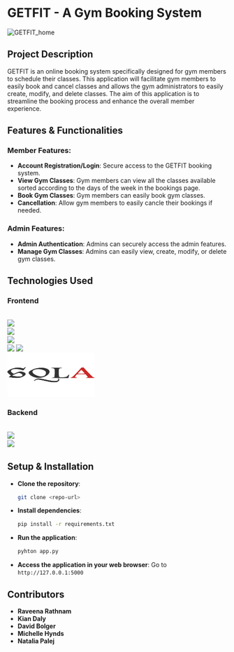 # GETFIT - A Gym Booking System
![GETFIT_home](https://github.com/davidbolger37/Gym_Booking_System/assets/118574384/e0c0dfb3-4ca0-47c9-bec3-a2926c738f04)

## Project Description

GETFIT is an online booking system specifically designed for gym members to schedule their classes. This application will facilitate gym members to easily book and cancel classes and allows the gym administrators to easily create, modify, and delete classes. The aim of this application is to streamline the booking process and enhance the overall member experience. 

## Features & Functionalities

### Member Features: 
- **Account Registration/Login**: Secure access to the GETFIT booking system. 
- **View Gym Classes**: Gym members can view all the classes available sorted according to the days of the week in the bookings page.
- **Book Gym Classes**: Gym members can easily book gym classes.
- **Cancellation**: Allow gym members to easily cancle their bookings if needed. 
 
### Admin Features: 
- **Admin Authentication**: Admins can securely access the admin features.
- **Manage Gym Classes**: Admins can easily view, create, modify, or delete gym classes.

## Technologies Used

### Frontend
<code><a href="https://www.w3schools.com/html/" target="_blank"> <img height="100" src="https://www.vectorlogo.zone/logos/w3_html5/w3_html5-ar21.svg"></a></code>
<code><a href="https://www.w3schools.com/css/" target="_blank"> <img height="100" src="https://www.vectorlogo.zone/logos/w3_css/w3_css-ar21.svg"></a></code>
<code><a href="https://www.w3schools.com/js/" target="_blank"> <img height="100" src="https://www.vectorlogo.zone/logos/javascript/javascript-ar21.svg"></a></code> 
<code><a href="https://www.python.org/" target="_blank"> <img height="100" src="https://www.vectorlogo.zone/logos/python/python-ar21.svg"></a></code>
<code><a href="https://flask.palletsprojects.com/" target="_blank"><img height="100" src="https://www.vectorlogo.zone/logos/pocoo_flask/pocoo_flask-ar21.svg"></a></code>
<code><a href="https://www.sqlalchemy.org/" target="_blank"> <img height="100" width="200" src="https://raw.githubusercontent.com/devicons/devicon/master/icons/sqlalchemy/sqlalchemy-original.svg"></a></code>
### Backend
<code><a href="https://mariadb.org/" target="_blank"> <img height="100" src="https://www.vectorlogo.zone/logos/mariadb/mariadb-ar21.svg"></a></code>
<code><a href="https://www.apache.org/" target="_blank"> <img height="100" src="https://www.vectorlogo.zone/logos/apache/apache-ar21.svg"></a></code>

## Setup & Installation

- **Clone the repository**:
  
  ```bash
  git clone <repo-url>
  ```
  
- **Install dependencies**:

   ```bash
  pip install -r requirements.txt
  ```   

- **Run the application**: 

  ```bash
  pyhton app.py
  ```

- **Access the application in your web browser**:
  Go to `http://127.0.0.1:5000`

## Contributors

- **Raveena Rathnam**
- **Kian Daly**
- **David Bolger**
- **Michelle Hynds**
- **Natalia Palej**
 

  


 


